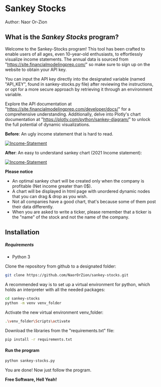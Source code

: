 # Sankey Stocks

Author: Naor Or-Zion

## What is the _Sankey Stocks_ program?

Welcome to the Sankey-Stocks program!
This tool has been crafted to enable users of all ages, even 10-year-old enthusiasts, to effortlessly visualize income statements. The annual data is sourced from "https://site.financialmodelingprep.com/" so make sure to sign up on the website to obtain your API key.

You can input the API key directly into the designated variable (named "API_KEY", found in sankey-stocks.py file) after reviewing the instructions, or opt for a more secure approach by retrieving it through an environment variable.

Explore the API documentation at "https://site.financialmodelingprep.com/developer/docs/" for a comprehensive understanding. Additionally, delve into Plotly's chart documentation at "https://plotly.com/python/sankey-diagram/" to unlock the full potential of dynamic visualizations.

**Before**: An ugly income statement that is hard to read.

[![Income-Statement](https://miro.medium.com/v2/resize:fit:720/format:webp/1*Q1NGoe-1JpOBhYHku_3Sww.png)](https://medium.com/@javierlangarica/the-income-statement-3409bd07bc9d)

**After**: An easy to understand sankey chart (2021 Income statement):

[![Income-Statement](https://i.ibb.co/HpQsMd7/Newplot-1.png)](https://ibb.co/jZF2xRh)

**Please notice**
- An optimal sankey chart will be created only when the company is profitable (Net income greater than 0$).
- A chart will be displayed in html page with unordered dynamic nodes that you can drag & drop as you wish.
- Not all companies have a good chart, that's because some of them post their data differently.
- When you are asked to write a ticker, please remember that a ticker is the "name" of the stock and not the name of the company.

## Installation

##### Requirements
- Python 3

Clone the repository from github to a designated folder:

```sh
git clone https://github.com/NaorOrZion/sankey-stocks.git
```

A recommended way is to set up a virtual environment for python, which holds an 
interpreter with all the needed packages:

```sh
cd sankey-stocks
python -m venv venv_folder
```

Activate the new virtual environment venv_folder:

```sh
.\venv_folder\Scripts\activate
```

Download the libraries from the "requirements.txt" file:

```sh
pip install -r requirements.txt
```

#### Run the program

```sh
python sankey-stocks.py
```

You are done!
Now just follow the program.

**Free Software, Hell Yeah!**